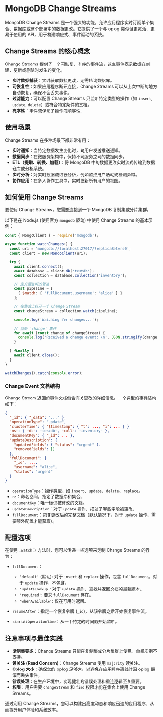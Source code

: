 # MongoDB Change Streams

MongoDB Change Streams 是一个强大的功能，允许应用程序实时订阅单个集合、数据库或整个部署中的数据更改。它提供了一个与 oplog 类似但更灵活、更易于使用的 API，用于构建响应式、事件驱动的系统。

## Change Streams 的核心概念

Change Streams 提供了一个可恢复、有序的事件流，这些事件表示数据在创建、更新或删除时发生的变化。

- **实时数据捕获**：实时获取数据更改，无需轮询数据库。
- **可恢复性**：如果应用程序断开连接，Change Streams 可以从上次中断的地方自动恢复，确保不会丢失事件。
- **过滤能力**：可以配置 Change Streams 只监听特定类型的操作（如 `insert`, `update`, `delete`）或符合特定条件的文档。
- **有序性**：事件流保证了操作的顺序性。

## 使用场景

Change Streams 在多种场景下都非常有用：

- **实时通知**：当特定数据发生变化时，向用户发送推送通知。
- **数据同步**：在微服务架构中，保持不同服务之间的数据同步。
- **ETL（提取、转换、加载）**：将 MongoDB 中的数据更改实时流式传输到数据仓库或分析系统。
- **实时分析**：对实时数据流进行分析，例如监控用户活动或检测异常。
- **协作应用**：在多人协作工具中，实时更新所有用户的视图。

## 如何使用 Change Streams

要使用 Change Streams，您需要连接到一个 MongoDB 复制集或分片集群。

以下是在 Node.js (使用官方 `mongodb` 驱动) 中使用 Change Streams 的基本示例：

```javascript
const { MongoClient } = require('mongodb');

async function watchChanges() {
  const uri = 'mongodb://localhost:27017/?replicaSet=rs0';
  const client = new MongoClient(uri);

  try {
    await client.connect();
    const database = client.db('testdb');
    const collection = database.collection('inventory');

    // 定义要监听的管道
    const pipeline = [
      { $match: { 'fullDocument.username': 'alice' } }
    ];

    // 在集合上打开一个 Change Stream
    const changeStream = collection.watch(pipeline);

    console.log('Watching for changes...');

    // 监听 'change' 事件
    for await (const change of changeStream) {
      console.log('Received a change event: \n', JSON.stringify(change, null, 2));
    }

  } finally {
    await client.close();
  }
}

watchChanges().catch(console.error);
```

### Change Event 文档结构

Change Stream 返回的事件文档包含有关更改的详细信息。一个典型的事件结构如下：

```json
{
  "_id": { "_data": "..." },
  "operationType": "update",
  "clusterTime": { "$timestamp": { "t": ..., "i": ... } },
  "ns": { "db": "testdb", "coll": "inventory" },
  "documentKey": { "_id": ... },
  "updateDescription": {
    "updatedFields": { "status": "urgent" },
    "removedFields": []
  },
  "fullDocument": {
    "_id": ...,
    "username": "alice",
    "status": "urgent"
  }
}
```

- `operationType`：操作类型，如 `insert`、`update`、`delete`、`replace`。
- `ns`：命名空间，指定了数据库和集合。
- `documentKey`：唯一标识被修改的文档。
- `updateDescription`：对于 `update` 操作，描述了哪些字段被更改。
- `fullDocument`：包含更改后的完整文档（默认情况下，对于 `update` 操作，需要额外配置才能获取）。

## 配置选项

在使用 `.watch()` 方法时，您可以传递一些选项来定制 Change Streams 的行为：

- `fullDocument`：
  - `'default'` (默认): 对于 `insert` 和 `replace` 操作，包含 `fullDocument`。对于 `update` 操作，不包含。
  - `'updateLookup'`: 对于 `update` 操作，查找并返回文档的最新版本。
  - `'required'`: 要求 `fullDocument` 存在。
  - `'whenAvailable'`: 仅在可用时返回。

- `resumeAfter`：指定一个恢复令牌 (`_id`)，从该令牌之后开始恢复事件流。

- `startAtOperationTime`：从一个特定的时间戳开始监听。

## 注意事项与最佳实践

- **复制集要求**：Change Streams 只能在复制集或分片集群上使用。单机实例不支持。
- **读关注 (Read Concern)**：Change Streams 使用 `majority` 读关注。
- **Oplog 大小**：确保您的 oplog 足够大，以避免在应用程序离线时因 oplog 翻滚而丢失事件。
- **错误处理**：在生产环境中，实现健壮的错误处理和重连逻辑至关重要。
- **权限**：用户需要 `changeStream` 和 `find` 权限才能在集合上使用 Change Streams。

通过利用 Change Streams，您可以构建出高度动态和响应迅速的应用程序，从而提升用户体验和系统效率。
